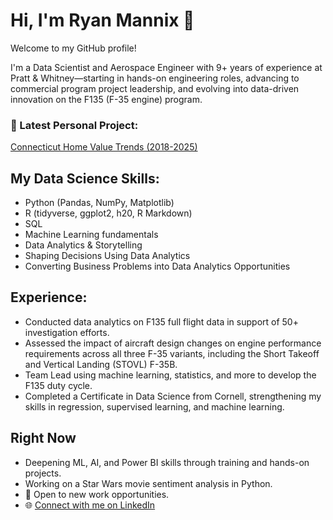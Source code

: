 # Hi, I'm Ryan Mannix 👋

Welcome to my GitHub profile!

I'm a Data Scientist and Aerospace Engineer with 9+ years of experience at Pratt & Whitney—starting in hands-on engineering roles, advancing to commercial program project leadership, and evolving into data-driven innovation on the F135 (F-35 engine) program.

### 🔬 Latest Personal Project: 
[Connecticut Home Value Trends (2018-2025)](https://ryanmannix1.github.io/ct-home-value-trends-2018-2025/)

## My Data Science Skills:
- Python (Pandas, NumPy, Matplotlib)
- R (tidyverse, ggplot2, h20, R Markdown)
- SQL
- Machine Learning fundamentals
- Data Analytics & Storytelling
- Shaping Decisions Using Data Analytics
- Converting Business Problems into Data Analytics Opportunities 

## Experience:
- Conducted data analytics on F135 full flight data in support of 50+ investigation efforts.		
- Assessed the impact of aircraft design changes on engine performance requirements across 
all three F-35 variants, including the Short Takeoff and Vertical Landing (STOVL) F-35B.
- Team Lead using machine learning, statistics, and more to develop the F135 duty cycle.
- Completed a Certificate in Data Science from Cornell, strengthening my skills in regression, supervised learning, and machine learning.

## Right Now
- Deepening ML, AI, and Power BI skills through training and hands-on projects. 
- Working on a Star Wars movie sentiment analysis in Python.
- 💼 Open to new work opportunities.
- 🌐 [Connect with me on LinkedIn](https://www.linkedin.com/in/ryanmannix1)
